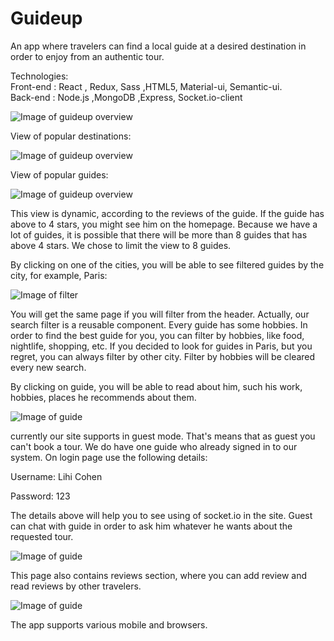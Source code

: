 # Guideup 
An app where travelers can find a local guide at a desired destination in order to enjoy from an authentic tour.

Technologies:\
Front-end : React , Redux, Sass ,HTML5, Material-ui, Semantic-ui.\
Back-end : Node.js ,MongoDB ,Express, Socket.io-client

![Image of guideup overview](https://res.cloudinary.com/dtwqtpteb/image/upload/v1583351041/bty9kjh68aq4c00b97es.png)

View of popular destinations:

![Image of guideup overview](https://res.cloudinary.com/dtwqtpteb/image/upload/v1583351161/fgfaqp7yyiinw48wokka.png)

View of popular guides:

![Image of guideup overview](https://res.cloudinary.com/dtwqtpteb/image/upload/v1583354332/t6xgrqg40eievrzjhgmq.png)

This view is dynamic, according to the reviews of the guide. If the guide has above to 4 stars, you might see him on the homepage. 
Because we have a lot of guides, it is possible that there will be more than 8 guides that has above 4 stars. We chose to limit the view 
to 8 guides.

By clicking on one of the cities, you will be able to see filtered guides by the city, for example, Paris:

![Image of filter](https://res.cloudinary.com/dtwqtpteb/image/upload/v1583351437/ykzfvl8prkd9x6nb0s7s.png)

You will get the same page if you will filter from the header. Actually, our search filter is a reusable component.
Every guide has some hobbies. In order to find the best guide for you, you can filter by hobbies, like food, nightlife, shopping, etc.
If you decided to look for guides in Paris, but you regret, you can always filter by other city. Filter by hobbies will be cleared every new search.

By clicking on guide, you will be able to read about him, such his work, hobbies, places he recommends about them. 

![Image of guide](https://res.cloudinary.com/dtwqtpteb/image/upload/v1583354912/atkwug4eflfwny1gz199.png)

currently our site supports in guest mode. That's means that as guest you can't book a tour. We do have one guide who already signed in to
our system. On login page use the following details:

Username: Lihi Cohen

Password: 123

The details above will help you to see using of socket.io in the site. Guest can chat with guide in order to ask him whatever he wants about
the requested tour.

![Image of guide](https://res.cloudinary.com/dtwqtpteb/image/upload/v1583355586/zmvaxecybit2qmvxcdnh.png)

This page also contains reviews section, where you can add review and read reviews by other travelers.

![Image of guide](https://res.cloudinary.com/dtwqtpteb/image/upload/v1583355859/yqvmb8wxefwtuzv8wkxp.png)

The app supports various mobile and browsers.
